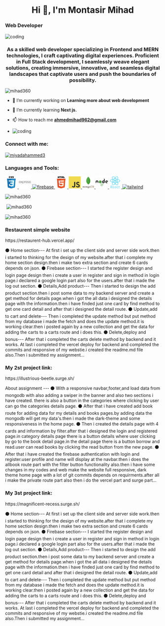 <h1 align="center">Hi 👋, I'm Montasir Mihad</h1>
<h3>Web Developer</h3>
<img align='center' width='1000' alt='coding' src="https://i.ibb.co/KWGLwr9/mihad111.png" >

<h3 align="center">As a skilled web developer specializing in Frontend and MERN technologies, I craft captivating digital experiences. Proficient in Full Stack development, I seamlessly weave elegant solutions, creating immersive, innovative, and seamless digital landscapes that captivate users and push the boundaries of possibility.</h3>

<p align="left"> <img src="https://komarev.com/ghpvc/?username=mihad360&label=Profile%20views&color=0e75b6&style=flat" alt="mihad360" /> </p>

- 🔭 I’m currently working on **Learning more about web development**

- 🌱 I’m currently learning **Next js.**

- 📫 How to reach me **ahmedmihad962@gmail.com**
- <img align='right' width='500' alt='coding' src="https://i.ibb.co/kJh3Rf4/chill-coding-programming-lo-fi-animation-stock-animation-21874-1024x576.jpg" >
<h3 align="left" padding-top='50'>Connect with me:</h3>
<p align="left">
<a href="https://fb.com/miyadahammed3" target="blank"><img align="center" src="https://raw.githubusercontent.com/rahuldkjain/github-profile-readme-generator/master/src/images/icons/Social/facebook.svg" alt="miyadahammed3" height="30" width="40" /></a>
</p>

<h3 align="left">Languages and Tools:</h3>
<p align="left"> <a href="https://www.w3schools.com/css/" target="_blank" rel="noreferrer"> <img src="https://raw.githubusercontent.com/devicons/devicon/master/icons/css3/css3-original-wordmark.svg" alt="css3" width="40" height="40"/> </a> <a href="https://expressjs.com" target="_blank" rel="noreferrer"> <img src="https://raw.githubusercontent.com/devicons/devicon/master/icons/express/express-original-wordmark.svg" alt="express" width="40" height="40"/> </a> <a href="https://firebase.google.com/" target="_blank" rel="noreferrer"> <img src="https://www.vectorlogo.zone/logos/firebase/firebase-icon.svg" alt="firebase" width="40" height="40"/> </a> <a href="https://www.w3.org/html/" target="_blank" rel="noreferrer"> <img src="https://raw.githubusercontent.com/devicons/devicon/master/icons/html5/html5-original-wordmark.svg" alt="html5" width="40" height="40"/> </a> <a href="https://developer.mozilla.org/en-US/docs/Web/JavaScript" target="_blank" rel="noreferrer"> <img src="https://raw.githubusercontent.com/devicons/devicon/master/icons/javascript/javascript-original.svg" alt="javascript" width="40" height="40"/> </a> <a href="https://www.mongodb.com/" target="_blank" rel="noreferrer"> <img src="https://raw.githubusercontent.com/devicons/devicon/master/icons/mongodb/mongodb-original-wordmark.svg" alt="mongodb" width="40" height="40"/> </a> <a href="https://nodejs.org" target="_blank" rel="noreferrer"> <img src="https://raw.githubusercontent.com/devicons/devicon/master/icons/nodejs/nodejs-original-wordmark.svg" alt="nodejs" width="40" height="40"/> </a> <a href="https://reactjs.org/" target="_blank" rel="noreferrer"> <img src="https://raw.githubusercontent.com/devicons/devicon/master/icons/react/react-original-wordmark.svg" alt="react" width="40" height="40"/> </a> <a href="https://tailwindcss.com/" target="_blank" rel="noreferrer"> <img src="https://www.vectorlogo.zone/logos/tailwindcss/tailwindcss-icon.svg" alt="tailwind" width="40" height="40"/> </a> </p>

<p><img align="center" src="https://github-readme-stats.vercel.app/api/top-langs?username=mihad360&show_icons=true&locale=en&layout=compact" alt="mihad360" /></p>

<p>&nbsp;<img align="center" src="https://github-readme-stats.vercel.app/api?username=mihad360&show_icons=true&locale=en" alt="mihad360" /></p>

<p><img align="center" src="https://github-readme-streak-stats.herokuapp.com/?user=mihad360&" alt="mihad360" /></p>
<h3>Restaurent simple website</h3>
<p>https://restaurent-hub.vercel.app/</p>
<p>⚫ Home section--- At first i set up the client side and server side work.then i started to thinking for the design of my website.after that i complete my home section design.then i make two extra section and create 6 cards depends on json.
⚫ Firebase section--- I started the register design and login page design then i create a user in register and sign in method in login page.i declared a google login part also for the users.after that i made the log out section.
⚫ Details,Add product--- Then i started to design the add product section.then i post some data to my backend server and create a get method for details page.when i got the all data i designed the details page with the information.then i have finded just one card by find method to get one card detail and after that i designed the detail route.
⚫ Update,add to cart and delete--- Then i completed the update method but put method from my database i made the fetch and does the update method.it is working clear.then i posted again by a new collection and get the data for adding the carts to a carts route and i does this.
⚫ Delete,deploy and bonus--- After that i completed the carts delete method by backend and it works. At last i completed the vercel deploy for backend and completed the commits and responsive of my webstie.i created the readme.md file also.Then i submitted my assignment...</p>

<h3>My 2st project link:</h3>
<p>https://illustrious-beetle.surge.sh/</p>
<p>About assignment ---
⚫ With a responsive navbar,footer,and load data from mongodb with also adding a swiper in the banner and also two sections i have created. there is also a button in the categories where clicking by user can go the categories details page.
⚫ After that i have created add book route for adding data for my details and books pages.by adding data the mongodb will get my data's.then i made the dark-theme and some responsiveness in the home page.
⚫ Then i created the details page with 4 cards and information by filter.after that i designed the login and registered page.in category details page there is a button details where user clicking by go to the book detail page.in the detail page there is a button borrow and read.user can read books by clicking the read button from the new page.
⚫ After that i have created the firebase authentication with login and register.user profile and name will display at the navbar.then i does the allbook route part with the filter button functionality also.then i have some changes in my codes and web make the website full responsive, dark theme home page with a lot of git commits depends on requirments.after all i make the private route part also then i do the vercel part and surge part...</p>

<h3>My 3st project link:</h3>
<p>https://magnificent-recess.surge.sh/</p>
<p>⚫ Home section--- At first i set up the client side and server side work.then i started to thinking for the design of my website.after that i complete my home section design.then i make two extra section and create 6 cards depends on json.
⚫ Firebase section--- I started the register design and login page design then i create a user in register and sign in method in login page.i declared a google login part also for the users.after that i made the log out section.
⚫ Details,Add product--- Then i started to design the add product section.then i post some data to my backend server and create a get method for details page.when i got the all data i designed the details page with the information.then i have finded just one card by find method to get one card detail and after that i designed the detail route.
⚫ Update,add to cart and delete--- Then i completed the update method but put method from my database i made the fetch and does the update method.it is working clear.then i posted again by a new collection and get the data for adding the carts to a carts route and i does this.
⚫ Delete,deploy and bonus--- After that i completed the carts delete method by backend and it works. At last i completed the vercel deploy for backend and completed the commits and responsive of my webstie.i created the readme.md file also.Then i submitted my assignment...</p>






